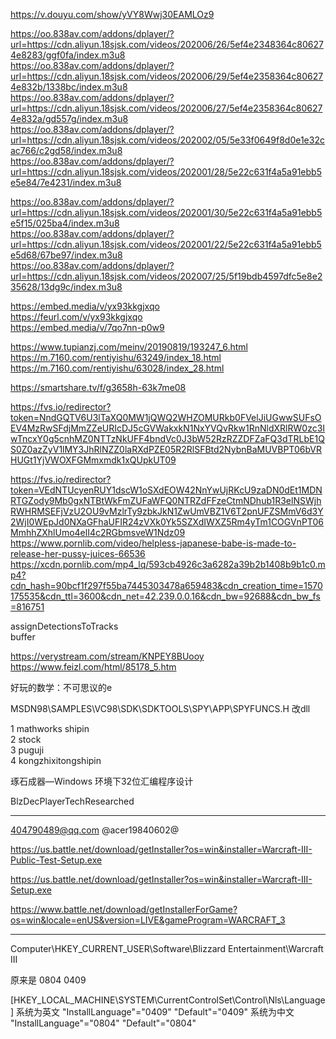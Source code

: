https://v.douyu.com/show/yVY8Wwj30EAMLOz9

https://oo.838av.com/addons/dplayer/?url=https://cdn.aliyun.18sjsk.com/videos/202006/26/5ef4e2348364c806274e8283/ggf0fa/index.m3u8   
https://oo.838av.com/addons/dplayer/?url=https://cdn.aliyun.18sjsk.com/videos/202006/29/5ef4e2358364c806274e832b/1338bc/index.m3u8   
https://oo.838av.com/addons/dplayer/?url=https://cdn.aliyun.18sjsk.com/videos/202006/27/5ef4e2358364c806274e832a/gd557g/index.m3u8   
https://oo.838av.com/addons/dplayer/?url=https://cdn.aliyun.18sjsk.com/videos/202002/05/5e33f0649f8d0e1e32cac766/c2gd58/index.m3u8   
https://oo.838av.com/addons/dplayer/?url=https://cdn.aliyun.18sjsk.com/videos/202001/28/5e22c631f4a5a91ebb5e5e84/7e4231/index.m3u8   

https://oo.838av.com/addons/dplayer/?url=https://cdn.aliyun.18sjsk.com/videos/202001/30/5e22c631f4a5a91ebb5e5f15/025ba4/index.m3u8   
https://oo.838av.com/addons/dplayer/?url=https://cdn.aliyun.18sjsk.com/videos/202001/22/5e22c631f4a5a91ebb5e5d68/67be97/index.m3u8   
https://oo.838av.com/addons/dplayer/?url=https://cdn.aliyun.18sjsk.com/videos/202007/25/5f19bdb4597dfc5e8e235628/13dg9c/index.m3u8


https://embed.media/v/yx93kkgjxqo   
https://feurl.com/v/yx93kkgjxqo   
https://embed.media/v/7qo7nn-p0w9

https://www.tupianzj.com/meinv/20190819/193247_6.html
https://m.7160.com/rentiyishu/63249/index_18.html
https://m.7160.com/rentiyishu/63028/index_28.html


https://smartshare.tv/f/g3658h-63k7me08

https://fvs.io/redirector?token=NndGQTV6U3lTaXQ0MW1jQWQ2WHZOMURkb0FVelJiUGwwSUFsOEV4MzRwSFdjMmZZeURIcDJ5cGVWakxkN1NxYVQvRkw1RnNldXRlRW0zc3IwTncxY0g5cnhMZ0NTTzNkUFF4bndVc0J3bW52RzRZZDFZaFQ3dTRLbE1QS0Z0azZyV1lMY3JhRlNZZ0laRXdPZE05R2RlSFBtd2NybnBaMUVBPT06bVRHUGt1YjVWOXFGMmxmdk1xQUpkUT09

https://fvs.io/redirector?token=VEdNTUcyenRUY1dscW1oSXdEOW42NnYwUjRKcU9zaDN0dEt1MDNRTGZody9Mb0gxNTBtWkFmZUFaWFQ0NTRZdFFzeCtmNDhub1R3elNSWjhRWHRMSEFjVzU2OU9vMzlrTy9zbkJkN1ZwUmVBZ1V6T2pnUFZSMmV6d3Y2WjI0WEpJd0NXaGFhaUFIR24zVXk0Yk5SZXdIWXZ5Rm4yTm1COGVnPT06MmhhZXhlUmo4elI4c2RGbmsveW1Ndz09
https://www.pornlib.com/video/helpless-japanese-babe-is-made-to-release-her-pussy-juices-66536
https://xcdn.pornlib.com/mp4_lq/593cb4926c3a6282a39b2b1408b9b1c0.mp4?cdn_hash=90bcf1f297f55ba7445303478a659483&cdn_creation_time=1570175535&cdn_ttl=3600&cdn_net=42.239.0.0.16&cdn_bw=92688&cdn_bw_fs=816751

assignDetectionsToTracks   
buffer

https://verystream.com/stream/KNPEY8BUooy
https://www.feizl.com/html/85178_5.htm

好玩的数学：不可思议的e

MSDN98\SAMPLES\VC98\SDK\SDKTOOLS\SPY\APP\SPYFUNCS.H 
改dll


   1  mathworks shipin  
   2  stock   
   3  puguji  
   4  kongzhixitongshipin  


琢石成器—Windows 环境下32位汇编程序设计

BlzDecPlayerTechResearched

-----------------------------------------
404790489@qq.com
@acer19840602@

https://us.battle.net/download/getInstaller?os=win&installer=Warcraft-III-Public-Test-Setup.exe

https://us.battle.net/download/getInstaller?os=win&installer=Warcraft-III-Setup.exe

https://www.battle.net/download/getInstallerForGame?os=win&locale=enUS&version=LIVE&gameProgram=WARCRAFT_3

-----------------------------------------


Computer\HKEY_CURRENT_USER\Software\Blizzard Entertainment\Warcraft III

原来是 0804
0409

[HKEY_LOCAL_MACHINE\SYSTEM\CurrentControlSet\Control\Nls\Language]
系统为英文
"InstallLanguage"="0409"
"Default"="0409"
系统为中文
"InstallLanguage"="0804"
"Default"="0804"
